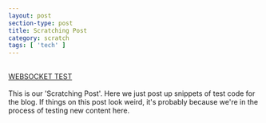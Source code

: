 ```yaml
---
layout: post
section-type: post
title: Scratching Post
category: scratch
tags: [ 'tech' ]
---
```

<br>
<a href="{{site.baseurl}}/sockets/WebSocket.html"> WEBSOCKET TEST </a>
<br><br>
This is our 'Scratching Post'. Here we just post up snippets of test code for the blog. If things on this post look weird, it's probably because we're in the process of testing new content here.
